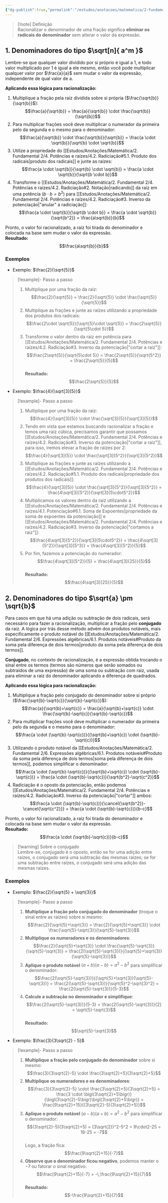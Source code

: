 ```yaml
---
{"dg-publish":true,"permalink":"/estudos/anotacoes/matematica/2-fundamental-2/6-expressoes-algebricas/6-3-racionalizacao-de-denominadores/"}
---
```


> [!note] Definição  
> Racionalizar o denominador de uma fração significa **eliminar os radicais do denominador** sem alterar o valor da expressão.

## 1. Denominadores do tipo $\sqrt[n]{ a^m }$

Lembre-se que qualquer valor dividido por si próprio é igual a 1, e todo valor multiplicado por 1 é igual a ele mesmo, então você pode multiplicar qualquer valor por $\frac{a}{a}$ sem mudar o valor da expressão, independente de qual valor de a.

**Aplicando essa lógica para racionalização:**

1. Multiplique a fração pela raiz dividida sobre si própria ($\frac{\sqrt{b}}{\sqrt{b}}$): $$\frac{a}{\sqrt{b}} = \frac{a}{\sqrt{b}} \cdot \frac{\sqrt{b}}{\sqrt{b}}$$  
2. Para multiplicar frações você deve multiplicar o numerador da primeira pelo da segunda e o mesmo para o denominador: $$\frac{a}{\sqrt{b}} \cdot \frac{\sqrt{b}}{\sqrt{b}} = \frac{a \cdot \sqrt{b}}{\sqrt{b} \cdot \sqrt{b}}$$  
3. Utilize a propriedade do [[Estudos/Anotações/Matemática/2. Fundamental 2/4. Potências e raízes/4.2. Radiciação#5.1. Produto dos radicais\|produto dos radicais]] e junte as raízes: $$\frac{a \cdot \sqrt{b}}{\sqrt{b} \cdot \sqrt{b}} = \frac{a \cdot \sqrt{b}}{\sqrt{b \cdot b}}$$  
4. Transforme o [[Estudos/Anotações/Matemática/2. Fundamental 2/4. Potências e raízes/4.2. Radiciação#2. Notação\|radicando]] da raiz em uma potência ($b \cdot b = b^2$) para [[Estudos/Anotações/Matemática/2. Fundamental 2/4. Potências e raízes/4.2. Radiciação#3. Inverso da potenciação\|"anular" a radiciação]]: $$\frac{a \cdot \sqrt{b}}{\sqrt{b \cdot b}} = \frac{a \cdot \sqrt{b}}{\sqrt{b^2}} = \frac{a\sqrt{b}}{b}$$

Pronto, o valor foi racionalizado, a raiz foi tirada do denominador e colocada na base sem mudar o valor da expressão.  
**Resultado:** $$\frac{a\sqrt{b}}{b}$$

### Exemplos

- Exemplo: $\frac{2}{\sqrt{5}}$

> [!example]- Passo a passo  
> 1. Multiplique por uma fração da raiz: $$\frac{2}{\sqrt{5}} = \frac{2}{\sqrt{5}} \cdot \frac{\sqrt{5}}{\sqrt{5}}$$  
> 2. Multiplique as frações e junte as raízes utilizando a propriedade dos produtos dos radicais: $$\frac{2\cdot \sqrt{5}}{\sqrt{5}\cdot \sqrt{5}} = \frac{2\sqrt{5}}{\sqrt{5\cdot 5}}$$  
> 3. Transforme o valor dentro da raiz em potência para [[Estudos/Anotações/Matemática/2. Fundamental 2/4. Potências e raízes/4.2. Radiciação#3. Inverso da potenciação\|"cortar a raiz"]]: $$\frac{2\sqrt{5}}{\sqrt{5\cdot 5}} = \frac{2\sqrt{5}}{\sqrt{5^2}} = \frac{2\sqrt{5}}{5}$$  
> **Resultado:** $$\frac{2\sqrt{5}}{5}$$

- Exemplo: $\frac{4}{\sqrt[3]{5}}$

> [!example]- Passo a passo  
> 1. Multiplique por uma fração da raiz: $$\frac{4}{\sqrt[3]{5}} \cdot \frac{\sqrt[3]{5}}{\sqrt[3]{5}}$$  
> 2. Tendo em vista que estamos buscando racionalizar a fração e temos uma raiz cúbica, precisamos garantir que possamos [[Estudos/Anotações/Matemática/2. Fundamental 2/4. Potências e raízes/4.2. Radiciação#3. Inverso da potenciação\|"cortar a raiz"]], para isso, iremos elevar a fração de raízes por 2: $$\frac{4}{\sqrt[3]{5}} \cdot \frac{\sqrt[3]{5^2}}{\sqrt[3]{5^2}}$$  
> 3. Multiplique as frações e junte as raízes utilizando a [[Estudos/Anotações/Matemática/2. Fundamental 2/4. Potências e raízes/4.2. Radiciação#5.1. Produto dos radicais\|propriedade dos produtos dos radicais]]: $$\frac{4}{\sqrt[3]{5}} \cdot \frac{\sqrt[3]{5^2}}{\sqrt[3]{5^2}} = \frac{4\sqrt[3]{5^2}}{\sqrt[3]{5\cdot5^2}}$$  
> 4. Multiplicamos os valores dentro da raiz utilizando a [[Estudos/Anotações/Matemática/2. Fundamental 2/4. Potências e raízes/4.1. Potenciação#6.1. Soma de Expoentes\|propriedade da soma de expoentes da potenciação]] e [[Estudos/Anotações/Matemática/2. Fundamental 2/4. Potências e raízes/4.2. Radiciação#3. Inverso da potenciação\|"cortamos a raiz"]]: $$\frac{4\sqrt[3]{5^2}}{\sqrt[3]{5\cdot5^2}} = \frac{4\sqrt[3]{5^2}}{\sqrt[3]{5^3}} = \frac{4\sqrt[3]{5^2}}{5}$$  
> 5. Por fim, fazemos a potenciação do numerador: $$\frac{4\sqrt[3]{5^2}}{5} = \frac{4\sqrt[3]{25}}{5}$$  
> **Resultado:** $$\frac{4\sqrt[3]{25}}{5}$$

## 2. Denominadores do tipo $\sqrt{a} \pm \sqrt{b}$

Para casos em que há uma adição ou subtração de dois radicais, será necessário para fazer a racionalização, multiplicar a fração pelo **conjugado** da raiz. A lógica por trás desse método advém dos produtos notáveis, mais especificamente o produto notável do [[Estudos/Anotações/Matemática/2. Fundamental 2/6. Expressões algébricas/6.1. Produtos notáveis#Produto da soma pela diferença de dois termos\|produto da soma pela diferença de dois termos]].

**Conjugado**, no contexto de racionalização, é a expressão obtida trocando o sinal entre os termos (termos são números que serão somados ou subtraídos de uma expressão) de uma soma ou subtração com raiz, usada para eliminar a raiz do denominador aplicando a diferença de quadrados.

**Aplicando essa lógica para racionalização:**

1. Multiplique a fração pelo conjugado do denominador sobre si próprio ($\frac{\sqrt{b}-\sqrt{c}}{\sqrt{b}-\sqrt{c}}$): $$\frac{a}{\sqrt{b}+\sqrt{c}} = \frac{a}{\sqrt{b}+\sqrt{c}} \cdot \frac{\sqrt{b}-\sqrt{c}}{\sqrt{b}-\sqrt{c}}$$  
2. Para multiplicar frações você deve multiplicar o numerador da primeira pelo da segunda e o mesmo para o denominador: $$\frac{a \cdot (\sqrt{b}-\sqrt{c})}{(\sqrt{b}+\sqrt{c}) \cdot (\sqrt{b}-\sqrt{c})}$$  
3. Utilizando o produto notável da [[Estudos/Anotações/Matemática/2. Fundamental 2/6. Expressões algébricas/6.1. Produtos notáveis#Produto da soma pela diferença de dois termos\|soma pela diferença de dois termos]], podemos simplificar o denominador: $$\frac{a \cdot (\sqrt{b}-\sqrt{c})}{(\sqrt{b}+\sqrt{c}) \cdot (\sqrt{b}-\sqrt{c})} = \frac{a \cdot (\sqrt{b}-\sqrt{c})}{\sqrt{b^2}-\sqrt{c^2}}$$  
4. Radiciação é o oposto da potenciação, então podemos [[Estudos/Anotações/Matemática/2. Fundamental 2/4. Potências e raízes/4.2. Radiciação#3. Inverso da potenciação\|"cortar"]] ambos: $$\frac{a \cdot (\sqrt{b}-\sqrt{c})}{\cancel{\sqrt{b^2}}-\cancel{\sqrt{c^2}}} = \frac{a \cdot (\sqrt{b}-\sqrt{c})}{b-c}$$

Pronto, o valor foi racionalizado, a raiz foi tirada do denominador e colocada na base sem mudar o valor da expressão.  
**Resultado:** $$\frac{a \cdot (\sqrt{b}-\sqrt{c})}{b-c}$$

> [!warning] Sobre o conjugado  
> Lembre-se, conjugado é o oposto, então se for uma adição entre raízes, o conjugado será uma subtração das mesmas raízes; se for uma subtração entre raízes, o conjugado será uma adição das mesmas raízes.

### Exemplos

- Exemplo: $\frac{2}{\sqrt{5} + \sqrt{3}}$

> [!example]- Passo a passo  
> 1. **Multiplique a fração pelo conjugado do denominador** (troque o sinal entre as raízes) sobre si mesmo: $$\frac{2}{\sqrt{5}+\sqrt{3}} = \frac{2}{\sqrt{5}+\sqrt{3}} \cdot \frac{\sqrt{5}-\sqrt{3}}{\sqrt{5}-\sqrt{3}}$$  
> 2. **Multiplique os numeradores e os denominadores**: $$\frac{2}{\sqrt{5}+\sqrt{3}} \cdot \frac{\sqrt{5}-\sqrt{3}}{\sqrt{5}-\sqrt{3}} = \frac{2(\sqrt{5}-\sqrt{3})}{(\sqrt{5}+\sqrt{3})(\sqrt{5}-\sqrt{3})}$$  
> 3. **Aplique o produto notável** $(a+b)(a-b)=a^2-b^2$ para simplificar o denominador: $$\frac{2(\sqrt{5}-\sqrt{3})}{(\sqrt{5}+\sqrt{3})(\sqrt{5}-\sqrt{3})} = \frac{2(\sqrt{5}-\sqrt{3})}{\sqrt{5}^2-\sqrt{3}^2} = \frac{2(\sqrt{5}-\sqrt{3})}{5-3}$$  
> 4. **Calcule a subtração no denominador e simplifique**: $$\frac{2(\sqrt{5}-\sqrt{3})}{5-3} = \frac{2(\sqrt{5}-\sqrt{3})}{2} = \sqrt{5}-\sqrt{3}$$  
> **Resultado:** $$\sqrt{5}-\sqrt{3}$$

- Exemplo: $\frac{3}{3\sqrt{2} - 5}$

> [!example]- Passo a passo  
> 1. **Multiplique a fração pelo conjugado do denominador** sobre si mesmo: $$\frac{3}{3\sqrt{2}-5} \cdot \frac{3\sqrt{2}+5}{3\sqrt{2}+5}$$  
> 2. **Multiplique os numeradores e os denominadores**: $$\frac{3}{3\sqrt{2}-5} \cdot \frac{3\sqrt{2}+5}{3\sqrt{2}+5} = \frac{3 \cdot \bigl(3\sqrt{2}+5\bigr)}{\bigl(3\sqrt{2}-5\bigr)\bigl(3\sqrt{2}+5\bigr)} = \frac{9\sqrt{2}+15}{(3\sqrt{2}-5)(3\sqrt{2}+5)}$$  
> 3. **Aplique o produto notável** $(a-b)(a+b)=a^2-b^2$ para simplificar o denominador: $$(3\sqrt{2}-5)(3\sqrt{2}+5) = (3\sqrt{2})^2-5^2 = 9\cdot2-25 = 18-25 = -7$$  
>    Logo, a fração fica: $$\frac{9\sqrt{2}+15}{-7}$$  
> 4. **Observe que o denominador ficou negativo**, podemos manter o $-7$ ou fatorar o sinal negativo: $$\frac{9\sqrt{2}+15}{-7} = -\,\frac{9\sqrt{2}+15}{7}$$  
> **Resultado:** $$-\frac{9\sqrt{2}+15}{7}$$
